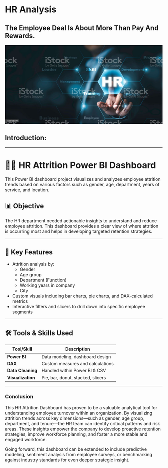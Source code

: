 # HR Analysis

The Employee Deal Is About More Than Pay And Rewards. 
---


![](istockphoto-1325421270-1024x1024.jpg)

## Introduction:
---
# 🧑‍💼 HR Attrition Power BI Dashboard

This Power BI dashboard project visualizes and analyzes employee attrition trends based on various factors such as gender,
 age, department, years of service, and location.

## 📊 Objective

The HR department needed actionable insights to understand and reduce employee attrition. 
This dashboard provides a clear view of where attrition is occurring most and helps in developing targeted retention strategies.

---

## 📌 Key Features

- Attrition analysis by:
  - Gender
  - Age group
  - Department (Function)
  - Working years in company
  - City
- Custom visuals including bar charts, pie charts, and DAX-calculated metrics
- Interactive filters and slicers to drill down into specific employee segments

---

## 🛠️ Tools & Skills Used

| Tool/Skill       | Description                          |
|------------------|--------------------------------------|
| **Power BI**     | Data modeling, dashboard design      |
| **DAX**          | Custom measures and calculations     |
| **Data Cleaning**| Handled within Power BI & CSV        |
| **Visualization**| Pie, bar, donut, stacked, slicers    |

---

### Conclusion

This HR Attrition Dashboard has proven to be a valuable analytical tool for understanding employee turnover within an organization.
By visualizing attrition trends across key dimensions—such as gender, age group, department, 
and tenure—the HR team can identify critical patterns and risk areas. 
These insights empower the company to develop proactive retention strategies, 
improve workforce planning, and foster a more stable and engaged workforce.

Going forward, this dashboard can be extended to include predictive modeling,
sentiment analysis from employee surveys, or benchmarking against industry standards for even deeper strategic insight.



